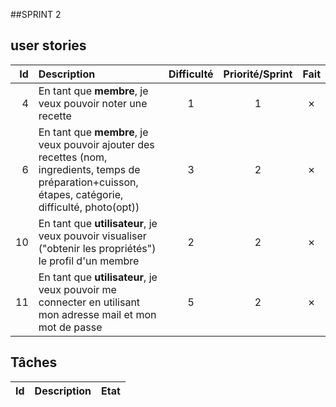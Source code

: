 ##SPRINT 2


## user stories
| Id | Description | Difficulté | Priorité/Sprint | Fait |
|---:|:---|:---:|:---:|:---:|
| 4 | En tant que **membre**, je veux pouvoir noter une recette | 1 | 1 | ✗ |
| 6 | En tant que **membre**, je veux pouvoir ajouter des recettes (nom, ingredients, temps de préparation+cuisson, étapes, catégorie, difficulté, photo(opt)) | 3 | 2 | ✗ |
| 10 | En tant que **utilisateur**, je veux pouvoir visualiser ("obtenir les propriétés") le profil d'un membre | 2 | 2 | ✗ |
| 11 | En tant que **utilisateur**, je veux pouvoir me connecter en utilisant mon adresse mail et mon mot de passe | 5 | 2 | ✗ |

## Tâches
| Id | Description | Etat |
|---:|:---|:---:|
